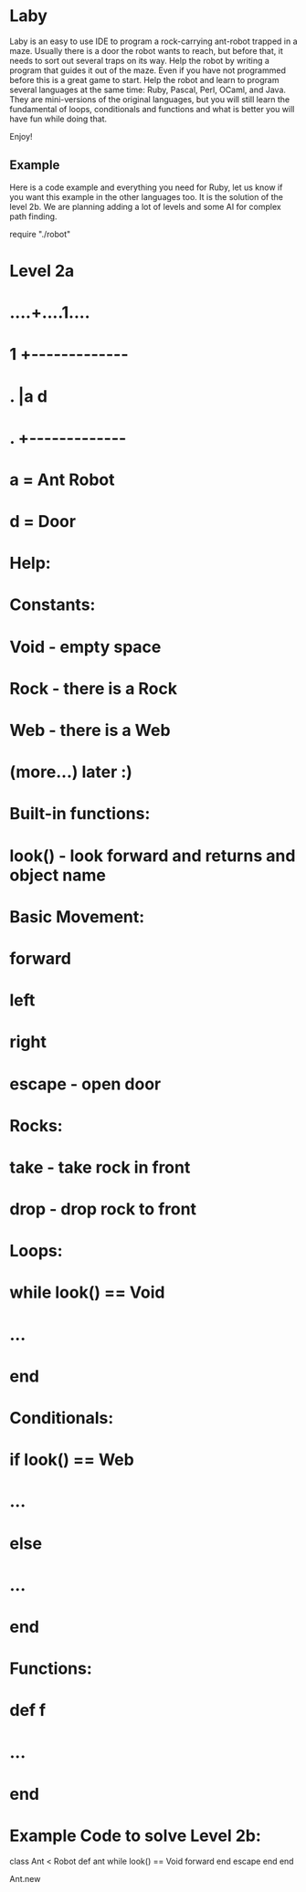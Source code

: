 Laby
====

Laby is an easy to use IDE to program a rock-carrying ant-robot trapped in a
maze. Usually there is a door the robot wants to reach, but before that, it
needs to sort out several traps on its way. Help the robot by writing a
program that guides it out of the maze. Even if you have not programmed
before this is a great game to start. Help the robot and learn to
program several languages at the same time: Ruby, Pascal, Perl,
OCaml, and Java. They are mini-versions of the original languages, but you
will still learn the fundamental of loops, conditionals and functions and what is
better you will have fun while doing that.

Enjoy!

Example
-------

Here is a code example and everything you need for Ruby, let us know if
you want this example in the other languages too. It is the solution of
the level 2b. We are planning adding a lot of levels and some AI for 
complex path finding.


  require "./robot"

  # Level 2a
  #   ....+....1....
  # 1 +-------------
  # . |a           d
  # . +-------------
  # a = Ant Robot
  # d = Door
  #
  # Help:
  #
  # Constants:
  #   Void - empty space
  #   Rock - there is a Rock
  #   Web - there is a Web
  #   (more...) later :)
  #
  # Built-in functions:
  #   look() - look forward and returns and object name
  #
  # Basic Movement:
  #   forward
  #   left
  #   right
  #   escape - open door
  #
  # Rocks:
  #   take - take rock in front
  #   drop - drop rock to front
  #
  # Loops:
  #   while look() == Void
  #     ...
  #   end
  #
  # Conditionals:
  #   if look() == Web
  #      ...
  #   else
  #      ...
  #   end
  #
  # Functions:
  #   def f
  #     ...
  #   end

  # Example Code to solve Level 2b:
  class Ant < Robot
    def ant
      while look() == Void
        forward
      end
      escape
    end
  end

  Ant.new
